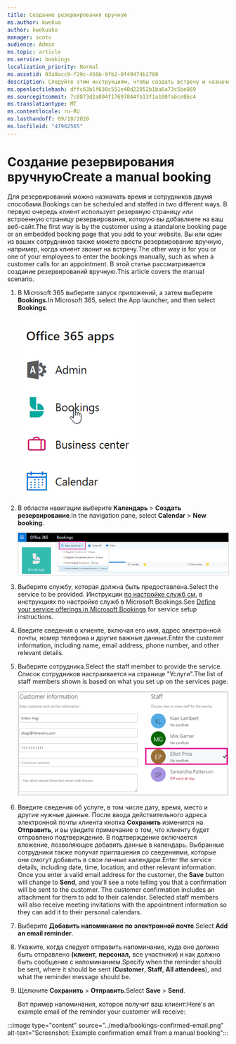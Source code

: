 ```yaml
---
title: Создание резервирования вручную
ms.author: kwekua
author: kwekuako
manager: scotv
audience: Admin
ms.topic: article
ms.service: bookings
localization_priority: Normal
ms.assetid: 03a9acc9-f29c-456b-9fb2-0f49474b2708
description: Следуйте этим инструкциям, чтобы создать встречу и назначить сотрудника с помощью приложения Microsoft Bookings.
ms.openlocfilehash: dffc63b1f638c551e40d22852b1ba6a73c5be869
ms.sourcegitcommit: 7c0873d2a804f17697844fb13f1a100fabce86c4
ms.translationtype: MT
ms.contentlocale: ru-RU
ms.lasthandoff: 09/18/2020
ms.locfileid: "47962565"
---
```

# <a name="create-a-manual-booking"></a><span data-ttu-id="ca752-103">Создание резервирования вручную</span><span class="sxs-lookup"><span data-stu-id="ca752-103">Create a manual booking</span></span>

<span data-ttu-id="ca752-104">Для резервирований можно назначать время и сотрудников двумя способами.</span><span class="sxs-lookup"><span data-stu-id="ca752-104">Bookings can be scheduled and staffed in two different ways.</span></span> <span data-ttu-id="ca752-105">В первую очередь клиент использует резервную страницу или встроенную страницу резервирования, которую вы добавляете на ваш веб-сайт.</span><span class="sxs-lookup"><span data-stu-id="ca752-105">The first way is by the customer using a standalone booking page or an embedded booking page that you add to your website.</span></span> <span data-ttu-id="ca752-106">Вы или один из ваших сотрудников также можете ввести резервирование вручную, например, когда клиент звонит на встречу.</span><span class="sxs-lookup"><span data-stu-id="ca752-106">The other way is for you or one of your employees to enter the bookings manually, such as when a customer calls for an appointment.</span></span> <span data-ttu-id="ca752-107">В этой статье рассматривается создание резервирований вручную.</span><span class="sxs-lookup"><span data-stu-id="ca752-107">This article covers the manual scenario.</span></span>

1. <span data-ttu-id="ca752-108">В Microsoft 365 выберите запуск приложений, а затем выберите **Bookings.**</span><span class="sxs-lookup"><span data-stu-id="ca752-108">In Microsoft 365, select the App launcher, and then select **Bookings**.</span></span>

   ![Изображение Bookings в запуске приложений](../media/bookings-applauncher.png)

1. <span data-ttu-id="ca752-110">В области навигации выберите **Календарь** \> **Создать резервирование**.</span><span class="sxs-lookup"><span data-stu-id="ca752-110">In the navigation pane, select **Calendar** \> **New booking**.</span></span>

   ![Изображение нового пользовательского интерфейса резервирования](../media/bookings-newbooking.png)

1. <span data-ttu-id="ca752-112">Выберите службу, которая должна быть предоставлена.</span><span class="sxs-lookup"><span data-stu-id="ca752-112">Select the service to be provided.</span></span> <span data-ttu-id="ca752-113">Инструкции [по настройке служб см.](define-service-offerings.md) в инструкциях по настройке служб в Microsoft Bookings.</span><span class="sxs-lookup"><span data-stu-id="ca752-113">See [Define your service offerings in Microsoft Bookings](define-service-offerings.md) for service setup instructions.</span></span>

1. <span data-ttu-id="ca752-114">Введите сведения о клиенте, включая его имя, адрес электронной почты, номер телефона и другие важные данные.</span><span class="sxs-lookup"><span data-stu-id="ca752-114">Enter the customer information, including name, email address, phone number, and other relevant details.</span></span>

1. <span data-ttu-id="ca752-115">Выберите сотрудника.</span><span class="sxs-lookup"><span data-stu-id="ca752-115">Select the staff member to provide the service.</span></span> <span data-ttu-id="ca752-116">Список сотрудников настраивается на странице "Услуги".</span><span class="sxs-lookup"><span data-stu-id="ca752-116">The list of staff members shown is based on what you set up on the services page.</span></span>

   ![Изображение пользовательского интерфейса списка сотрудников](../media/bookings-staff-list.png)

1. <span data-ttu-id="ca752-p104">Введите сведения об услуге, в том числе дату, время, место и другие нужные данные. После ввода действительного адреса электронной почты клиента кнопка **Сохранить** изменится на **Отправить**, и вы увидите примечание о том, что клиенту будет отправлено подтверждение. В подтверждение включается вложение, позволяющее добавить данные в календарь. Выбранные сотрудники также получат приглашения со сведениями, которые они смогут добавить в свои личные календари.</span><span class="sxs-lookup"><span data-stu-id="ca752-p104">Enter the service details, including date, time, location, and other relevant information. Once you enter a valid email address for the customer, the **Save** button will change to **Send**, and you'll see a note telling you that a confirmation will be sent to the customer. The customer confirmation includes an attachment for them to add to their calendar. Selected staff members will also receive meeting invitations with the appointment information so they can add it to their personal calendars.</span></span>

1. <span data-ttu-id="ca752-122">Выберите **Добавить напоминание по электронной почте**.</span><span class="sxs-lookup"><span data-stu-id="ca752-122">Select **Add an email reminder**.</span></span>

1. <span data-ttu-id="ca752-123">Укажите, когда следует отправить напоминание, куда оно должно быть отправлено **(клиент,** **персонал,** все участники) и как должно быть сообщение с напоминанием.</span><span class="sxs-lookup"><span data-stu-id="ca752-123">Specify when the reminder should be sent, where it should be sent (**Customer**, **Staff**, **All attendees**), and what the reminder message should be.</span></span>

1. <span data-ttu-id="ca752-124">Щелкните **Сохранить** \> **Отправить**.</span><span class="sxs-lookup"><span data-stu-id="ca752-124">Select **Save** \> **Send**.</span></span>

   <span data-ttu-id="ca752-125">Вот пример напоминания, которое получит ваш клиент:</span><span class="sxs-lookup"><span data-stu-id="ca752-125">Here's an example email of the reminder your customer will receive:</span></span>

:::image type="content" source="../media/bookings-confirmed-email.png" alt-text="Screenshot: Example confirmation email from a manual booking":::